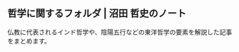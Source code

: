 <link href="https://satoshi-numata.github.io/notes/custom.css" rel="stylesheet">
<link href="https://use.fontawesome.com/releases/v6.7.2/css/all.css" rel="stylesheet">

## 哲学に関するフォルダ | 沼田 哲史のノート

仏教に代表されるインド哲学や、陰陽五行などの東洋哲学の要素を解説した記事をまとめます。
